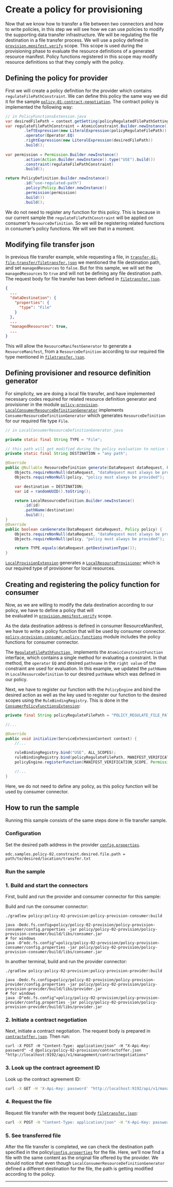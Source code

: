 # Create a policy for provisioning 

Now that we know how to transfer a file between two connectors and how to write policies, in this step we will see how we 
can use policies to modify the supporting data transfer infrastructure. We will be regulating the file destination in a file transfer process. We will use a policy
defined in [`provision.menifest.verify`](https://eclipse-edc.github.io/docs/#/submodule/Connector/docs/developer/policy-engine?id=manifest-verification-scope-provisionmanifestverify)
scope. This scope is used during the provisioning phase to evaluate the resource definitions of a generated resource manifest.
Policy functions registered in this scope may modify resource definitions so that they comply with the policy.

## Defining the policy for provider

First we will create a policy definition for the provider which contains `regulateFilePathConstraint`. We can define this policy the same way we did it for the sample [`policy-01-contract-negotiation`](policy/policy-01-contract-negotiation). 
The contract policy is implemented the following way:

```java
// in PolicyFunctionsExtension.java
var desiredFilePath = context.getSetting(policyRegulatedFilePathSetting, "/tmp/provider/test-document.txt");
var regulateFilePathConstraint = AtomicConstraint.Builder.newInstance()
        .leftExpression(new LiteralExpression(policyRegulateFilePath))
        .operator(Operator.EQ)
        .rightExpression(new LiteralExpression(desiredFilePath))
        .build();
    
var permission = Permission.Builder.newInstance()
        .action(Action.Builder.newInstance().type("USE").build())
        .constraint(regulateFilePathConstraint)
        .build();

return PolicyDefinition.Builder.newInstance()
        .id("use-regulated-path")
        .policy(Policy.Builder.newInstance()
        .permission(permission)
        .build())
        .build();
```
We do not need to register any function for this policy. This is because in our current sample the `regulateFilePathConstraint` 
will be applied on consumer’s `ResourceDefinition`. So we will be registering related functions in consumer’s policy functions. 
We will see that in a moment.


## Modifying file transfer json
In previous file transfer example, while requesting a file, in [`transfer-01-file-transfer/filetransfer.json`](transfer/transfer-01-file-transfer/filetransfer.json) 
we mentioned the file destination path, and set `managedResources` to `false`. But for this sample, we will set the `managedResources` to `true` and will not be 
defining any file destination path. The request body for file transfer has been defined in [`filetransfer.json`](policy/policy-02-provision/filetransfer.json).

```json
{
  ...
  "dataDestination": {
    "properties": {
      "type": "File"
    }
  },
  ...
  "managedResources": true,
  ...
}
```
This will allow the `ResourceManifestGenerator` to generate a `ResourceManifest`, from a `ResourceDefinition` 
according to our required file type mentioned in [`filetransfer.json`](policy/policy-02-provision/filetransfer.json). 


## Defining provisioner and resource definition generator

For simplicity, we are doing a local file transfer, and have implemented necessary codes required for related
resource definition generator and provisioner in the module [`policy-provision`](policy/policy-02-provision/policy-provision). 
[`LocalConsumerResourceDefinitionGenerator`](policy/policy-02-provision/policy-provision/src/main/java/org/eclipse/sample/extension/provision/LocalConsumerResourceDefinitionGenerator.java)
implements `ConsumerResourceDefinitionGenerator` which generates `ResourceDefinition` for our required file type `File`.

```java
// in LocalConsumerResourceDefinitionGenerator.java

private static final String TYPE = "File";

// this path will get modified during the policy evaluation to notice the change, keep the path different from the path used in policy 
private static final String DESTINATION = "any path"; 

@Override
public @Nullable ResourceDefinition generate(DataRequest dataRequest, Policy policy) {
    Objects.requireNonNull(dataRequest, "dataRequest must always be provided");
    Objects.requireNonNull(policy, "policy must always be provided");

    var destination = DESTINATION;
    var id = randomUUID().toString();

    return LocalResourceDefinition.Builder.newInstance()
        .id(id)
        .pathName(destination)
        .build();
}
@Override
public boolean canGenerate(DataRequest dataRequest, Policy policy) {
    Objects.requireNonNull(dataRequest, "dataRequest must always be provided");
    Objects.requireNonNull(policy, "policy must always be provided");

    return TYPE.equals(dataRequest.getDestinationType());
}
```

[`LocalProvisionExtension`](policy/policy-02-provision/policy-provision/src/main/java/org/eclipse/sample/extension/provision/LocalProvisionExtension.java)
generates a [`LocalResourceProvisioner`](policy/policy-02-provision/policy-provision/src/main/java/org/eclipse/sample/extension/provision/LocalResourceProvisioner.java)
which is our required type of provisioner for local resources.


## Creating and registering the policy function for consumer

Now, as we are willing to modify the data destination according to our policy, we have to define a policy that will  
be evaluated in [`provision.menifest.verify`](https://eclipse-edc.github.io/docs/#/submodule/Connector/docs/developer/policy-engine?id=manifest-verification-scope-provisionmanifestverify)
scope.

As the data destination address is defined in consumer ResourceManifest, we have to write a policy function that will 
be used by consumer connector. [`policy-provision-consumer-policy-functions`](policy/policy-02-provision/policy-provision-consumer-policy-functions) 
module includes the policy functions for consumer connector. 


The [`RegulateFilePathFunction `](policy/policy-02-provision/policy-provision-consumer-policy-functions/src/main/java/org/eclipse/sample/extension/provision/consumer/policy/RegulateFilePathFunction.java)
implements the `AtomicConstraintFunction` interface, which contains a single method for evaluating a constraint.
In that method, the `operator` `EQ` and desired `pathname` in the `right value` of the constraint are used for evaluation. 
In this example, we updated the `pathName` in `LocalResourceDefinition` to our desired `pathName` which was defined in our policy.


Next, we have to register our function with the `PolicyEngine` and bind the desired action as well as the key used to
register our function to the desired scopes using the `RuleBindingRegistry`. This is done in the
[`ConsumerPolicyFunctionsExtension`](policy/policy-02-provision/policy-provision-consumer-policy-functions/src/main/java/org/eclipse/sample/extension/provision/consumer/policy/ConsumerPolicyFunctionsExtension.java):

```java
private final String policyRegulateFilePath = "POLICY_REGULATE_FILE_PATH";

//...

@Override
public void initialize(ServiceExtensionContext context) {
    //...

    ruleBindingRegistry.bind("USE", ALL_SCOPES);
    ruleBindingRegistry.bind(policyRegulateFilePath, MANIFEST_VERIFICATION_SCOPE);
    policyEngine.registerFunction(MANIFEST_VERIFICATION_SCOPE, Permission.class, policyRegulateFilePath, new RegulateFilePathFunction(monitor));

    //...
}
```

Here, we do not need to define any policy, as this policy function will be used by consumer connector.


## How to run the sample

Running this sample consists of the same steps done in file transfer sample.

### Configuration

Set the desired path address in the provider [`config.properties`](policy/policy-02-provision/policy-provision-provider/config.properties).

```properties
edc.samples.policy-02.constraint.desired.file.path = path/to/desired/location/transfer.txt
```

### Run the sample

### 1. Build and start the connectors
First, build and run the provider and consumer connector for this sample:

Build and run the consumer connector:
```shell
./gradlew policy:policy-02-provision:policy-provision-consumer:build

java -Dedc.fs.config=policy/policy-02-provision/policy-provision-consumer/config.properties -jar policy/policy-02-provision/policy-provision-consumer/build/libs/consumer.jar
# for windows
java -D"edc.fs.config"=policy/policy-02-provision/policy-provision-consumer/config.properties -jar policy/policy-02-provision/policy-provision-consumer/build/libs/consumer.jar
```
In another terminal, build and run the provider connector:
```shell
./gradlew policy:policy-02-provision:policy-provision-provider:build

java -Dedc.fs.config=policy/policy-02-provision/policy-provision-provider/config.properties -jar policy/policy-02-provision/policy-provision-provider/build/libs/provider.jar
# for windows
java -D"edc.fs.config"=policy/policy-02-provision/policy-provision-provider/config.properties -jar policy/policy-02-provision/policy-provision-provider/build/libs/provider.jar
```

### 2. Initiate a contract negotiation
Next, initiate a contract negotiation. The request body is prepared in [`contractoffer.json`](policy/policy-02-provision/contractoffer.json).
Then run:

```shell
curl -X POST -H "Content-Type: application/json" -H "X-Api-Key: password" -d @policy/policy-02-provision/contractoffer.json "http://localhost:9192/api/v1/management/contractnegotiations"
```

### 3. Look up the contract agreement ID

Look up the contract agreement ID:

```bash
curl -X GET -H 'X-Api-Key: password' "http://localhost:9192/api/v1/management/contractnegotiations/{UUID}"
```

### 4. Request the file

Request file transfer with the request body [`filetransfer.json`](policy/policy-02-provision/filetransfer.json):

```bash
curl -X POST -H "Content-Type: application/json" -H "X-Api-Key: password" -d @policy/policy-02-provision/filetransfer.json "http://localhost:9192/api/v1/management/transferprocess"
```

### 5. See transferred file

After the file transfer is completed, we can check the destination path specified in the policy/[`config.properties`](policy/policy-02-provision/policy-provision-provider/config.properties)
for the file. Here, we'll now find a file with the same content as the original file offered by the provider. We should notice that even though 
`LocalConsumerResourceDefinitionGenerator` defined a different destination for the file, the path is getting modified according to the 
policy.

---